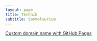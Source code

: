 ```yaml
---
layout: page
title: Technik
subtitle: Sammelsurium
---
```


[Custom domain name with GitHub Pages](https://deanattali.com/2015/03/12/beautiful-jekyll-how-to-build-a-site-in-minutes/)
